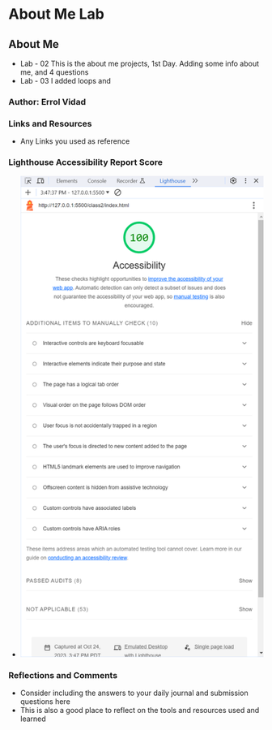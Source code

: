 # About Me Lab

## About Me

- Lab - 02 This is the about me projects, 1st Day. Adding some info about me, and 4 questions
- Lab - 03 I added loops and 

### Author: Errol Vidad

### Links and Resources

* Any Links you used as reference

### Lighthouse Accessibility Report Score

- ![Lab 2 accessibility results](/class2/img/accessibility-score.PNG)

### Reflections and Comments

* Consider including the answers to your daily journal and submission questions here
* This is also a good place to reflect on the tools and resources used and learned
